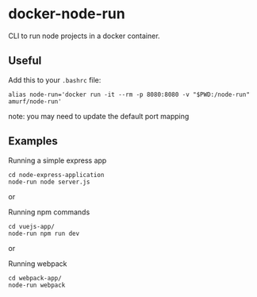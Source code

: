 # docker-node-run

CLI to run node projects in a docker container. 

## Useful

Add this to your `.bashrc` file: 

`alias node-run='docker run -it --rm -p 8080:8080 -v "$PWD:/node-run" amurf/node-run'`

note: you may need to update the default port mapping

## Examples

Running a simple express app

```
cd node-express-application
node-run node server.js
```

or

Running npm commands

```
cd vuejs-app/
node-run npm run dev
```

or 

Running webpack

```
cd webpack-app/
node-run webpack
```
